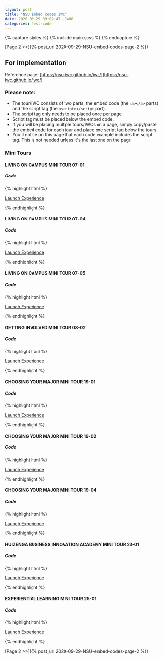 ```yaml
---
layout: post
title: "NSU Embed codes IWC"
date: 2020-09-29 09:02:47 -0400
categories: test-code
---
```


{% capture styles %}
{% include main.scss %}
{% endcapture %}

<style>
{{ styles | scssify }}
</style>

[Page 2 >>]({% post_url 2020-09-29-NSU-embed-codes-page-2 %})

## For implementation

Reference page: [https://nsu-iwc.github.io/iwc/](https://nsu-iwc.github.io/iwc/)

### Please note:

- The tour/IWC consists of two parts, the embed code (the `<a></a>` parts) and the script tag (the `<script></script` part).
- The script tag only needs to be placed once per page
- Script tag must be placed below the embed code.
- If you will be placing multiple tours/IWCs on a page, simply copy/paste the embed code for each tour and place one script tag below the tours.
- You'll notice on this page that each code example includes the script tag. This is not needed unless it's the last one on the page

### Mini Tours

#### LIVING ON CAMPUS MINI TOUR 07-01

<!-- <a alt="Launch Experience" href="https://www.youvisit.com/#/vte/?data-platform=v&data-link-type=immersive&data-inst=62610&data-image-width=100%&data-image-height=100%&data-loc=143140&data-ims-hide-panels=1">Launch Experience</a> -->

##### Code

{% highlight html %}

<a alt="Launch Experience" href="https://www.youvisit.com/#/vte/?data-platform=v&data-link-type=immersive&data-inst=62610&data-image-width=100%&data-image-height=100%&data-loc=143140&data-ims-hide-panels=1">Launch Experience</a>

<script
  async="async"
  defer="defer"
  src="https://www.youvisit.com/tour/Embed/js3"
> </script>

{% endhighlight %}

#### LIVING ON CAMPUS MINI TOUR 07-04

<!-- <a alt="Launch Experience" href="https://www.youvisit.com/#/vte/?data-platform=v&data-link-type=immersive&data-inst=62610&data-image-width=100%&data-image-height=100%&data-loc=143139&data-capabilities=8191&data-ims-hide-panels=1">Launch Experience</a> -->

##### Code

{% highlight html %}

<a alt="Launch Experience" href="https://www.youvisit.com/#/vte/?data-platform=v&data-link-type=immersive&data-inst=62610&data-image-width=100%&data-image-height=100%&data-loc=143139&data-capabilities=8191&data-ims-hide-panels=1">Launch Experience</a>

<script
  async="async"
  defer="defer"
  src="https://www.youvisit.com/tour/Embed/js3"
> </script>

{% endhighlight %}

#### LIVING ON CAMPUS MINI TOUR 07-05

<!-- <a alt="Launch Experience" href="https://www.youvisit.com/#/vte/?data-platform=v&data-link-type=immersive&data-inst=62610&data-image-width=100%&data-image-height=100%&data-loc=143138&data-ims-hide-panels=1">Launch Experience</a> -->

##### Code

{% highlight html %}

<a alt="Launch Experience" href="https://www.youvisit.com/#/vte/?data-platform=v&data-link-type=immersive&data-inst=62610&data-image-width=100%&data-image-height=100%&data-loc=143138&data-ims-hide-panels=1">Launch Experience</a>

<script
  async="async"
  defer="defer"
  src="https://www.youvisit.com/tour/Embed/js3"
> </script>

{% endhighlight %}

#### GETTING INVOLVED MINI TOUR 08-02

<!-- <a alt="Launch Experience"  href="https://www.youvisit.com/#/vte/?data-platform=v&data-link-type=immersive&data-inst=62610&data-image-width=100%&data-image-height=100%&data-ims-hide-panels=1&data-loc=143136&">Launch Experience</a> -->

##### Code

{% highlight html %}

<a alt="Launch Experience" href="https://www.youvisit.com/#/vte/?data-platform=v&data-link-type=immersive&data-inst=62610&data-image-width=100%&data-image-height=100%&data-ims-hide-panels=1&data-loc=143136&">Launch Experience</a>

<script
  async="async"
  defer="defer"
  src="https://www.youvisit.com/tour/Embed/js3"
> </script>

{% endhighlight %}

#### CHOOSING YOUR MAJOR MINI TOUR 19-01

<!-- <a alt="Launch Experience" href="https://www.youvisit.com/#/vte/?data-platform=v&data-link-type=immersive&data-inst=62610&data-image-width=100%&data-image-height=100%&data-loc=143135&data-ims-hide-panels=1">Launch Experience</a> -->

##### Code

{% highlight html %}

<a alt="Launch Experience" href="https://www.youvisit.com/#/vte/?data-platform=v&data-link-type=immersive&data-inst=62610&data-image-width=100%&data-image-height=100%&data-loc=143135&data-ims-hide-panels=1">Launch Experience</a>

<script
  async="async"
  defer="defer"
  src="https://www.youvisit.com/tour/Embed/js3"
> </script>

{% endhighlight %}

#### CHOOSING YOUR MAJOR MINI TOUR 19-02

<!-- <a alt="Launch Experience" href="https://www.youvisit.com/#/vte/?data-platform=v&data-link-type=immersive&data-inst=62610&data-image-width=100%&data-image-height=100%&data-ims-hide-panels=1&data-loc=143134&">Launch Experience</a> -->

##### Code

{% highlight html %}

<a alt="Launch Experience" href="https://www.youvisit.com/#/vte/?data-platform=v&data-link-type=immersive&data-inst=62610&data-image-width=100%&data-image-height=100%&data-ims-hide-panels=1&data-loc=143134&">Launch Experience</a>

<script
  async="async"
  defer="defer"
  src="https://www.youvisit.com/tour/Embed/js3"
> </script>

{% endhighlight %}

#### CHOOSING YOUR MAJOR MINI TOUR 19-04

<!-- <a alt="Launch Experience" href="https://www.youvisit.com/#/vte/?data-platform=v&data-link-type=immersive&data-inst=62610&data-image-width=100%&data-image-height=100%&data-ims-hide-panels=1&data-loc=143133&">Launch Experience</a> -->

##### Code

{% highlight html %}

<a alt="Launch Experience" href="https://www.youvisit.com/#/vte/?data-platform=v&data-link-type=immersive&data-inst=62610&data-image-width=100%&data-image-height=100%&data-ims-hide-panels=1&data-loc=143133&">Launch Experience</a>

<script
  async="async"
  defer="defer"
  src="https://www.youvisit.com/tour/Embed/js3"
> </script>

{% endhighlight %}

#### HUIZENGA BUSINESS INNOVATION ACADEMY MINI TOUR 23-01

<!-- <a alt="Launch Experience" href="https://www.youvisit.com/#/vte/?data-platform=v&data-link-type=immersive&data-inst=62610&data-image-width=100%&data-image-height=100%&data-ims-hide-panels=1&data-loc=143132&">Launch Experience</a> -->

##### Code

{% highlight html %}

<a alt="Launch Experience" href="https://www.youvisit.com/#/vte/?data-platform=v&data-link-type=immersive&data-inst=62610&data-image-width=100%&data-image-height=100%&data-ims-hide-panels=1&data-loc=143132&">Launch Experience</a>

<script
  async="async"
  defer="defer"
  src="https://www.youvisit.com/tour/Embed/js3"
> </script>

{% endhighlight %}

#### EXPERIENTIAL LEARNING MINI TOUR 25-01

<!-- <a alt="Launch Experience" href="https://www.youvisit.com/#/vte/?data-platform=v&data-link-type=immersive&data-inst=62610&data-image-width=100%&data-image-height=100%&data-ims-hide-panels=1&data-loc=143131&">Launch Experience</a> -->

##### Code

{% highlight html %}

<a alt="Launch Experience" href="https://www.youvisit.com/#/vte/?data-platform=v&data-link-type=immersive&data-inst=62610&data-image-width=100%&data-image-height=100%&data-ims-hide-panels=1&data-loc=143131&">Launch Experience</a>

<script
  async="async"
  defer="defer"
  src="https://www.youvisit.com/tour/Embed/js3"
> </script>

{% endhighlight %}

[Page 2 >>]({% post_url 2020-09-29-NSU-embed-codes-page-2 %})

<script async="async" defer="defer" src="https://www.youvisit.com/tour/Embed/js3"></script>
